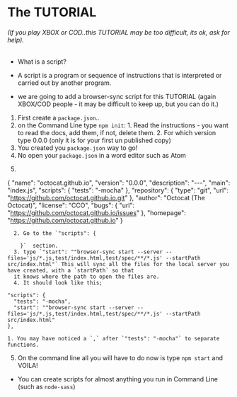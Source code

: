 # The TUTORIAL
###### (If you play XBOX or COD..this TUTORIAL may be too difficult, its ok, ask for help).

* What is a script?
-  A script is a program or sequence of instructions that is interpreted or carried out by another program.
* we are going to add a browser-sync script for this TUTORIAL (again XBOX/COD people - it may be difficult to keep up, but you can do it.)

1. First create a `package.json`..
  1. on the Command Line type `npm init`:
    1. Read the instructions - you want to read the docs, add them, if not, delete them.
    2. For which version type 0.0.0 (only it is for your first un published copy)
  2. You created you `package.json` way to go!
2. No open your `package.json` in a word editor such as Atom
  1. ```
  {
    "name": "octocat.github.io",
    "version": "0.0.0",
    "description": "---",
    "main": "index.js",
    "scripts": {
      "tests": "-mocha"
    },
    "repository": {
      "type": "git",
      "url": "https://github.com/octocat.github.io.git"
    },
    "author": "Octocat (The Octocat)",
    "license": "CCO",
    "bugs": {
      "url": "https://github.com/octocat.github.io/issues"
    },
    "homepage": "https://github.com/octocat.github.io"
  }
```
  2. Go to the `"scripts": {

    }`  section.
  3. type `"start": ""browser-sync start --server --files='js/*.js,test/index.html,test/spec/**/*.js' --startPath src/index.html"` This will sync all the files for the local server you have created, with a `startPath` so that
  it knows where the path to open the files are.
  4. It should look like this;
  ```
  ```
  "scripts": {
    "tests": "-mocha",
    "start": ""browser-sync start --server --files='js/*.js,test/index.html,test/spec/**/*.js' --startPath src/index.html"
  },
  ```
  
  
  
    1. You may have noticed a `,` after `"tests": "-mocha"` to separate functions.
  5. On the command line all you will have to do now is type `npm start` and VOILA!


* You can create scripts for almost anything you run in Command Line (such as `node-sass`)
